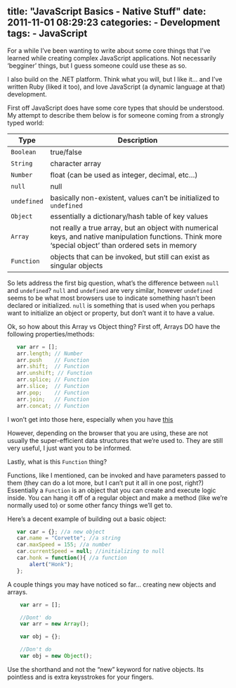 title: "JavaScript Basics - Native Stuff"
date: 2011-11-01 08:29:23
categories:
    - Development
tags:
    - JavaScript
---

For a while I’ve been wanting to write about some core things that I’ve learned while creating complex JavaScript applications. Not necessarily ‘begginer’ things, but I guess someone could use these as so.

I also build on the .NET platform. Think what you will, but I like it… and I’ve written Ruby (liked it too), and love JavaScript (a dynamic language at that) development.

First off JavaScript does have some core types that should be understood. My attempt to describe them below is for someone coming from a strongly typed world:

| Type      | Description |
| ----      | ------ |
| `Boolean`   | true/false |
| `String`   | character array |
| `Number`    | float (can be used as integer, decimal, etc…) |
| `null`      | null |
| `undefined` | basically non-existent, values can’t be initialized to `undefined` |
| `Object`    | essentially a dictionary/hash table of key values |
| `Array`     | not really a true array, but an object with numerical keys, and native manipulation functions. Think more ‘special object’ than ordered sets in memory |
| `Function`  | objects that can be invoked, but still can exist as singular objects |

So lets address the first big question, what’s the difference between `null` and `undefined`? `null` and `undefined` are very similar, however `undefined` seems to be what most browsers use to indicate something hasn’t been declared or initialized. `null` is something that is used when you perhaps want to initialize an object or property, but don’t want it to have a value.

Ok, so how about this Array vs Object thing? First off, Arrays DO have the following properties/methods:
```javascript
   var arr = [];
   arr.length; // Number
   arr.push    // Function
   arr.shift;  // Function
   arr.unshift; // Function
   arr.splice; // Function
   arr.slice;  // Function
   arr.pop;    // Function
   arr.join;   // Function
   arr.concat; // Function
```
I won’t get into those here, especially when you have [this](http://www.w3schools.com/jsref/jsref_obj_array.asp)

However, depending on the browser that you are using, these are not usually the super-efficient data structures that we’re used to. They are still very useful, I just want you to be informed.

Lastly, what is this `Function` thing?

Functions, like I mentioned, can be invoked and have parameters passed to them (they can do a lot more, but I can’t put it all in one post, right?) Essentially a `Function` is an object that you can create and execute logic inside. You can hang it off of a regular object and make a method (like we’re normally used to) or some other fancy things we’ll get to.

Here’s a decent example of building out a basic object:
```javascript
   var car = {}; //a new object
   car.name = "Corvette"; //a string
   car.maxSpeed = 155; //a number
   car.currentSpeed = null; //initializing to null
   car.honk = function(){ //a function
       alert("Honk");
   };
```
A couple things you may have noticed so far… creating new objects and arrays.
```javascript
    var arr = [];

    //Dont' do
    var arr = new Array();

    var obj = {};

    //Don't do
    var obj = new Object();
```
Use the shorthand and not the “new” keyword for native objects. Its pointless and is extra keysstrokes for your fingers.